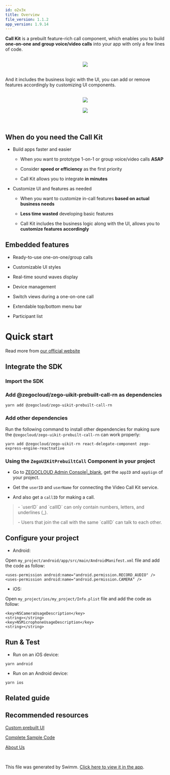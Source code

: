 ```yaml
---
id: o2v3x
title: Overview
file_version: 1.1.2
app_version: 1.9.14
---
```


**Call Kit** is a prebuilt feature-rich call component, which enables you to build **one-on-one and group voice/video calls** into your app with only a few lines of code.

<br/>

<div align="center"><img src="https://firebasestorage.googleapis.com/v0/b/swimmio-content/o/repositories%2FZ2l0aHViJTNBJTNBemVnb191aWtpdF9wcmVidWlsdF9jYWxsX3JuJTNBJTNBTWF0Y2gtWWFuZw%3D%3D%2F2b0c7ccd-e9c0-4188-9e42-3274ac6b1a5c.png?alt=media&token=ec2e0552-4101-47dc-8e73-06761c85654a" style="width:'100%'"/></div>

<br/>

And it includes the business logic with the UI, you can add or remove features accordingly by customizing UI components.

<br/>

<div align="center"><img src="https://firebasestorage.googleapis.com/v0/b/swimmio-content/o/repositories%2FZ2l0aHViJTNBJTNBemVnb191aWtpdF9wcmVidWlsdF9jYWxsX3JuJTNBJTNBTWF0Y2gtWWFuZw%3D%3D%2Fcf445cf4-62d1-4ea9-9382-3da0b75c075a.png?alt=media&token=cf708cec-74bc-4c34-b141-a387109250fd" style="width:'25%'"/></div>

<br/>

<div align="center"><img src="https://firebasestorage.googleapis.com/v0/b/swimmio-content/o/repositories%2FZ2l0aHViJTNBJTNBemVnb191aWtpdF9wcmVidWlsdF9jYWxsX3JuJTNBJTNBTWF0Y2gtWWFuZw%3D%3D%2F77265bb8-519b-49f7-a24c-dc652a94e75f.png?alt=media&token=ab95a8f6-a12a-45df-bd4c-12966fca601d" style="width:'25%'"/></div>

<br/>

<br/>

## When do you need the Call Kit

*   Build apps faster and easier

    *   When you want to prototype 1-on-1 or group voice/video calls **ASAP**

    *   Consider **speed or efficiency** as the first priority

    *   Call Kit allows you to integrate **in minutes**

*   Customize UI and features as needed

    *   When you want to customize in-call features **based on actual business needs**

    *   **Less time wasted** developing basic features

    *   Call Kit includes the business logic along with the UI, allows you to **customize features accordingly**

## Embedded features

*   Ready-to-use one-on-one/group calls

*   Customizable UI styles

*   Real-time sound waves display

*   Device management

*   Switch views during a one-on-one call

*   Extendable top/bottom menu bar

*   Participant list

# Quick start

Read more from [our official website](https://docs.zegocloud.com/article/14764)

## Integrate the SDK

### Import the SDK

### Add @zegocloud/zego-uikit-prebuilt-call-rn as dependencies

```
yarn add @zegocloud/zego-uikit-prebuilt-call-rn 
```

### Add other dependencies

Run the following command to install other dependencies for making sure the `@zegocloud/zego-uikit-prebuilt-call-rn` can work properly:

```
yarn add @zegocloud/zego-uikit-rn react-delegate-component zego-express-engine-reactnative
```

### Using the `ZegoUIKitPrebuiltCall` Component in your project

*   Go to [ZEGOCLOUD Admin Console|\_blank](https://console.zegocloud.com/), get the `appID` and `appSign` of your project.

*   Get the `userID` and `userName` for connecting the Video Call Kit service.

*   And also get a `callID` for making a call.

> \- \`userID\` and \`callID\` can only contain numbers, letters, and underlines (\_).
> 
> \- Users that join the call with the same \`callID\` can talk to each other.

## Configure your project

*   Android:

Open `my_project/android/app/src/main/AndroidManifest.xml` file and add the code as follow:

```
<uses-permission android:name="android.permission.RECORD_AUDIO" />
<uses-permission android:name="android.permission.CAMERA" />
```

*   iOS:

Open `my_project/ios/my_project/Info.plist` file and add the code as follow:

```
<key>NSCameraUsageDescription</key>
<string></string>
<key>NSMicrophoneUsageDescription</key>
<string></string>
```

## Run & Test

*   Run on an iOS device:

```
yarn android
```

*   Run on an Android device:

```
yarn ios
```

## Related guide

## Recommended resources

[Custom prebuilt UI](https://docs.zegocloud.com/article/14767)

[Complete Sample Code](https://github.com/ZEGOCLOUD/zego_uikit_prebuilt_call_example_rn)

[About Us](https://www.zegocloud.com)

<br/>

This file was generated by Swimm. [Click here to view it in the app](https://app.swimm.io/repos/Z2l0aHViJTNBJTNBemVnb191aWtpdF9wcmVidWlsdF9jYWxsX3JuJTNBJTNBTWF0Y2gtWWFuZw==/docs/o2v3x).
